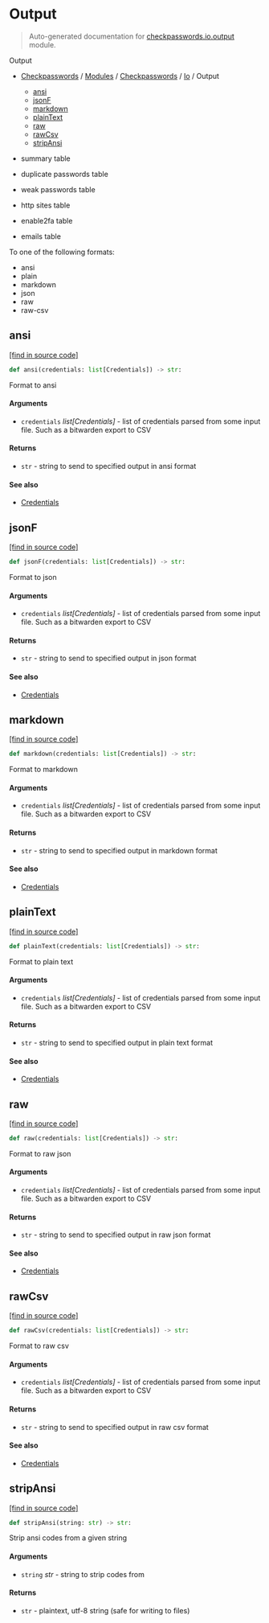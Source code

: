 # Output

> Auto-generated documentation for [checkpasswords.io.output](../../../../checkpasswords/io/output.py) module.

Output

- [Checkpasswords](../../README.md#checkpasswords-index) / [Modules](../../MODULES.md#checkpasswords-modules) / [Checkpasswords](../index.md#checkpasswords) / [Io](index.md#io) / Output
    - [ansi](#ansi)
    - [jsonF](#jsonf)
    - [markdown](#markdown)
    - [plainText](#plaintext)
    - [raw](#raw)
    - [rawCsv](#rawcsv)
    - [stripAnsi](#stripansi)

- summary table
- duplicate passwords table
- weak passwords table
- http sites table
- enable2fa table
- emails table

To one of the following formats:

- ansi
- plain
- markdown
- json
- raw
- raw-csv

## ansi

[[find in source code]](../../../../checkpasswords/io/output.py#L45)

```python
def ansi(credentials: list[Credentials]) -> str:
```

Format to ansi

#### Arguments

- `credentials` *list[Credentials]* - list of credentials parsed from some input file.
Such as a bitwarden export to CSV

#### Returns

- `str` - string to send to specified output in ansi format

#### See also

- [Credentials](../credentials.md#credentials)

## jsonF

[[find in source code]](../../../../checkpasswords/io/output.py#L176)

```python
def jsonF(credentials: list[Credentials]) -> str:
```

Format to json

#### Arguments

- `credentials` *list[Credentials]* - list of credentials parsed from some input file.
Such as a bitwarden export to CSV

#### Returns

- `str` - string to send to specified output in json format

#### See also

- [Credentials](../credentials.md#credentials)

## markdown

[[find in source code]](../../../../checkpasswords/io/output.py#L133)

```python
def markdown(credentials: list[Credentials]) -> str:
```

Format to markdown

#### Arguments

- `credentials` *list[Credentials]* - list of credentials parsed from some input file.
Such as a bitwarden export to CSV

#### Returns

- `str` - string to send to specified output in markdown format

#### See also

- [Credentials](../credentials.md#credentials)

## plainText

[[find in source code]](../../../../checkpasswords/io/output.py#L120)

```python
def plainText(credentials: list[Credentials]) -> str:
```

Format to plain text

#### Arguments

- `credentials` *list[Credentials]* - list of credentials parsed from some input file.
Such as a bitwarden export to CSV

#### Returns

- `str` - string to send to specified output in plain text format

#### See also

- [Credentials](../credentials.md#credentials)

## raw

[[find in source code]](../../../../checkpasswords/io/output.py#L214)

```python
def raw(credentials: list[Credentials]) -> str:
```

Format to raw json

#### Arguments

- `credentials` *list[Credentials]* - list of credentials parsed from some input file.
Such as a bitwarden export to CSV

#### Returns

- `str` - string to send to specified output in raw json format

#### See also

- [Credentials](../credentials.md#credentials)

## rawCsv

[[find in source code]](../../../../checkpasswords/io/output.py#L227)

```python
def rawCsv(credentials: list[Credentials]) -> str:
```

Format to raw csv

#### Arguments

- `credentials` *list[Credentials]* - list of credentials parsed from some input file.
Such as a bitwarden export to CSV

#### Returns

- `str` - string to send to specified output in raw csv format

#### See also

- [Credentials](../credentials.md#credentials)

## stripAnsi

[[find in source code]](../../../../checkpasswords/io/output.py#L33)

```python
def stripAnsi(string: str) -> str:
```

Strip ansi codes from a given string

#### Arguments

- `string` *str* - string to strip codes from

#### Returns

- `str` - plaintext, utf-8 string (safe for writing to files)
